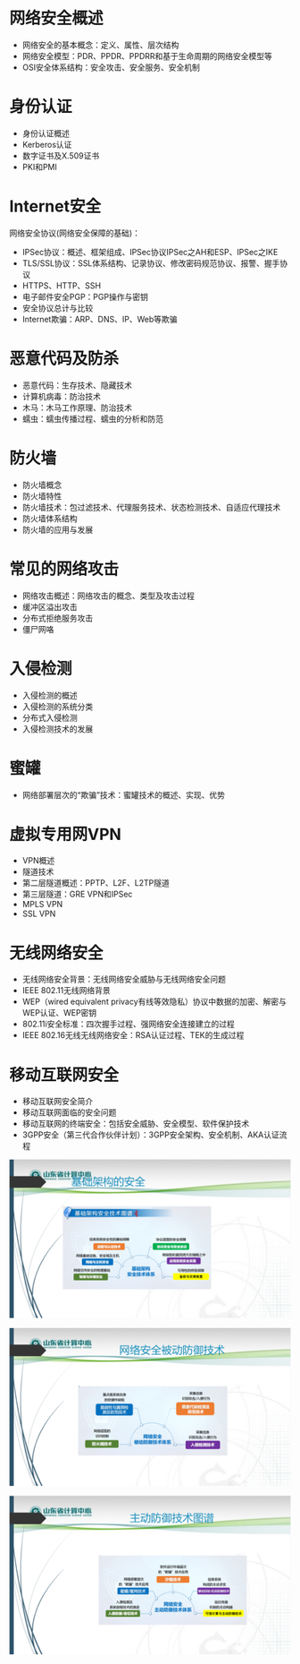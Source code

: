 # 网络安全概述

- 网络安全的基本概念：定义、属性、层次结构
- 网络安全模型：PDR、PPDR、PPDRR和基于生命周期的网络安全模型等
- OSI安全体系结构：安全攻击、安全服务、安全机制

# 身份认证

- 身份认证概述
- Kerberos认证
- 数字证书及X.509证书
- PKI和PMI

# Internet安全

网络安全协议(网络安全保障的基础)：

- IPSec协议：概述、框架组成、IPSec协议IPSec之AH和ESP、IPSec之IKE
- TLS/SSL协议：SSL体系结构、记录协议、修改密码规范协议、报警、握手协议
- HTTPS、HTTP、SSH
- 电子邮件安全PGP：PGP操作与密钥
- 安全协议总计与比较
- Internet欺骗：ARP、DNS、IP、Web等欺骗

# 恶意代码及防杀

- 恶意代码：生存技术、隐藏技术
- 计算机病毒：防治技术
- 木马：木马工作原理、防治技术
- 蠕虫：蠕虫传播过程、蠕虫的分析和防范

# 防火墙

- 防火墙概念
- 防火墙特性
- 防火墙技术：包过滤技术、代理服务技术、状态检测技术、自适应代理技术
- 防火墙体系结构
- 防火墙的应用与发展

# 常见的网络攻击

- 网络攻击概述：网络攻击的概念、类型及攻击过程
- 缓冲区溢出攻击
- 分布式拒绝服务攻击
- 僵尸网咯

# 入侵检测

- 入侵检测的概述
- 入侵检测的系统分类
- 分布式入侵检测
- 入侵检测技术的发展

# 蜜罐

- 网络部署层次的“欺骗”技术：蜜罐技术的概述、实现、优势

# 虚拟专用网VPN

- VPN概述
- 隧道技术
- 第二层隧道概述：PPTP、L2F、L2TP隧道
- 第三层隧道：GRE VPN和IPSec
- MPLS VPN
- SSL VPN

# 无线网络安全

- 无线网络安全背景：无线网络安全威胁与无线网络安全问题
- IEEE 802.11无线网络背景
- WEP（wired equivalent privacy有线等效隐私）协议中数据的加密、解密与WEP认证、WEP密钥
- 802.11i安全标准：四次握手过程、强网络安全连接建立的过程
- IEEE 802.16无线无线网络安全：RSA认证过程、TEK的生成过程

# 移动互联网安全

- 移动互联网安全简介
- 移动互联网面临的安全问题
- 移动互联网的终端安全：包括安全威胁、安全模型、软件保护技术
- 3GPP安全（第三代合作伙伴计划）：3GPP安全架构、安全机制、AKA认证流程

![image-20211122223713068](.assets/image-20211122223713068.png)

![image-20211122223717497](.assets/image-20211122223717497.png)

![image-20211122223721753](.assets/image-20211122223721753.png)

